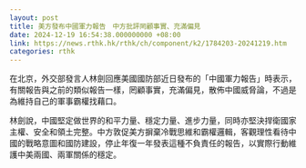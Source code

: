 ```yaml
---
layout: post
title: 美方發布中國軍力報告　中方批評罔顧事實、充滿偏見
date: 2024-12-19 16:54:38.000000000 +08:00
link: https://news.rthk.hk/rthk/ch/component/k2/1784203-20241219.htm
categories: rthk
---
```


在北京，外交部發言人林劍回應美國國防部近日發布的「中國軍力報告」時表示，有關報告與之前的類似報告一樣，罔顧事實，充滿偏見，散佈中國威脅論，不過是為維持自己的軍事霸權找藉口。

林劍說，中國堅定做世界的和平力量、穩定力量、進步力量，同時亦堅決捍衛國家主權、安全和領土完整。中方敦促美方摒棄冷戰思維和霸權邏輯，客觀理性看待中國的戰略意圖和國防建設，停止年復一年發表這種不負責任的報告，以實際行動維護中美兩國、兩軍關係的穩定。

